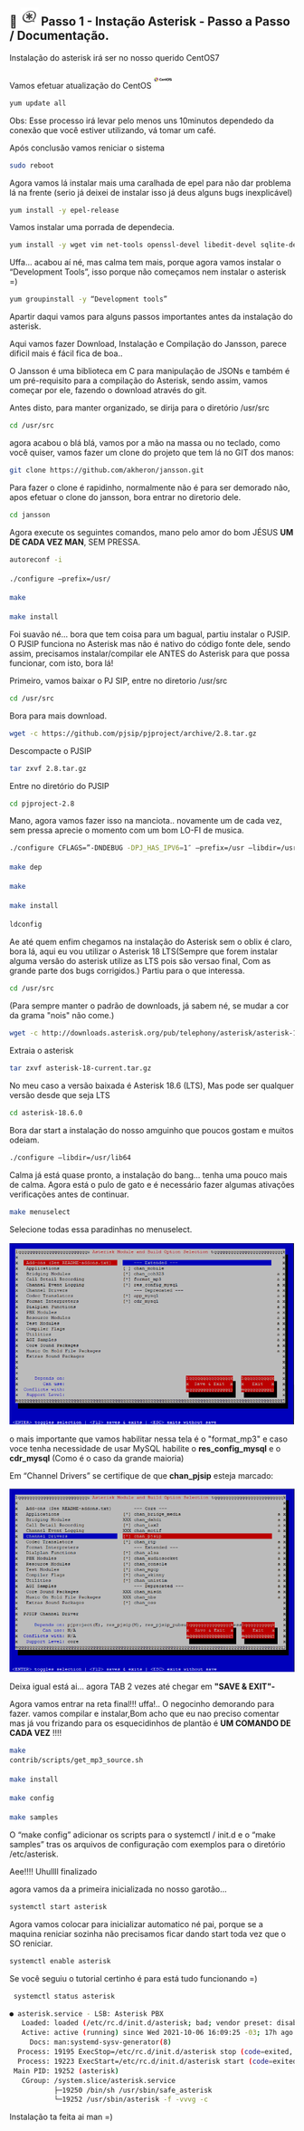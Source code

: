   
## 🚀 <img alt="asterisk" src="img/asterisk.png"> Passo 1 - Instação Asterisk - Passo a Passo / Documentação.


Instalação do asterisk irá  ser no nosso querido CentOS7 

Vamos efetuar atualização do CentOS  <img alt="Centos 7" src="img/centos.png">

```bash
yum update all
 ```

Obs: Esse processo irá levar pelo menos uns 10minutos dependedo da conexão que você estiver utilizando, vá tomar um café.

Após conclusão vamos reniciar o sistema

```bash
sudo reboot
```

Agora vamos lá instalar mais uma caralhada de epel para não dar problema lá na frente (serio já deixei de instalar isso já deus alguns bugs inexplicável)

```bash
yum install -y epel-release
```

Vamos instalar uma porrada de dependecia. 

```bash
yum install -y wget vim net-tools openssl-devel libedit-devel sqlite-devel psmisc gmime-devel ncurses-devel libtermcap-devel sox newt-devel libxml2-devel libtiff-devel audiofile-devel gtk2-devel uuid-devel libtool libuuid-devel subversion kernel-devel kernel-devel-$(uname -r) git subversion
```



Uffa... acabou aí né, mas calma tem mais, porque agora vamos instalar o “Development  Tools”, isso porque não começamos nem instalar o asterisk =)

```bash
yum groupinstall -y “Development tools”
```

Apartir daqui vamos para alguns passos importantes antes da instalação do asterisk.


Aqui vamos fazer Download, Instalação e Compilação do Jansson, parece dificil mais é fácil fica de boa..

O Jansson é uma biblioteca em C para manipulação de JSONs e também é um pré-requisito para a compilação do Asterisk, sendo assim, vamos começar por ele, fazendo o download através do git.

Antes disto, para manter organizado, se dirija para o diretório /usr/src 

```bash
cd /usr/src
```
agora acabou o blá blá, vamos por a mão na massa ou no teclado, como você quiser, vamos fazer um clone do projeto que tem lá no GIT dos manos: 

```bash
git clone https://github.com/akheron/jansson.git
```

Para fazer o clone é rapidinho, normalmente não é para ser demorado não, apos efetuar o clone do jansson, bora entrar no diretorio dele.

```bash
cd jansson
```
Agora execute os seguintes comandos, mano pelo amor do bom JÉSUS **UM DE CADA VEZ MAN**, SEM PRESSA.

```bash
autoreconf -i

./configure –prefix=/usr/

make

make install
```

Foi suavão né... bora que tem coisa para um bagual, partiu instalar o PJSIP.
O PJSIP funciona no Asterisk mas não é nativo do código fonte dele, sendo assim, precisamos instalar/compilar ele ANTES do Asterisk para que possa funcionar, com isto, bora lá!

Primeiro, vamos baixar o PJ SIP, entre no diretorio /usr/src

```bash
cd /usr/src
```

Bora para mais download.

```bash
wget -c https://github.com/pjsip/pjproject/archive/2.8.tar.gz
```

Descompacte o PJSIP

```bash
tar zxvf 2.8.tar.gz
```

Entre no diretório do PJSIP

```bash
cd pjproject-2.8
```

Mano, agora vamos fazer isso na manciota.. novamente um de cada vez, sem pressa aprecie o momento com um bom LO-FI de musica.

```bash
./configure CFLAGS=”-DNDEBUG -DPJ_HAS_IPV6=1″ –prefix=/usr –libdir=/usr/lib64 –enable-shared –disable-opencore-amr

make dep

make

make install

ldconfig
```

Ae até quem enfim chegamos na instalação do Asterisk sem o oblix é claro, bora lá, aqui eu vou utilizar o Asterisk 18 LTS(Sempre que forem instalar alguma versão do asterisk utilize as LTS pois são versao final, Com as grande parte dos bugs corrigidos.)
Partiu para o que interessa.

```bash
cd /usr/src
```
(Para sempre manter o padrão de downloads, já sabem né, se mudar a cor da grama "nois" não come.)

```bash
wget -c http://downloads.asterisk.org/pub/telephony/asterisk/asterisk-18-current.tar.gz
```
Extraia o asterisk

```bash
tar zxvf asterisk-18-current.tar.gz
```

No meu caso a versão baixada é Asterisk 18.6  (LTS), Mas pode ser qualquer versão desde que seja LTS
```bash
cd asterisk-18.6.0
```

Bora dar start a instalação do nosso amguinho que poucos gostam e muitos odeiam.

```bash
./configure –libdir=/usr/lib64
```

Calma já está quase pronto, a instalação do bang...  tenha uma pouco mais de calma.
Agora está o pulo de gato e é necessário fazer algumas ativações verificações antes de continuar. 

```bash
make menuselect
```
Selecione todas essa paradinhas no menuselect.

<img alt="Centos 7" src="img/menuselect.png">

o mais importante que vamos habilitar nessa tela é o "format_mp3"  e caso voce tenha necessidade de usar MySQL habilite o **res_config_mysql** e o **cdr_mysql** (Como é o caso da grande maioria) 


Em “Channel Drivers” se certifique de que **chan_pjsip** esteja marcado:

<img alt="Centos 7" src="img/menuselect2.png">

Deixa igual está ai... agora TAB 2 vezes até chegar em **"SAVE & EXIT"-**

Agora vamos entrar na reta final!!! uffa!.. O negocinho demorando para fazer. 
vamos compilar e instalar,Bom acho que eu nao preciso comentar mas já vou frizando para os esquecidinhos de plantão é **UM COMANDO DE CADA VEZ** !!!! 

```bash
make
contrib/scripts/get_mp3_source.sh

make install

make config

make samples
```

O “make config” adicionar os scripts para o systemctl / init.d e o “make samples” tras os arquivos de configuração com exemplos para o diretório /etc/asterisk.

Aee!!!! Uhullll finalizado 

agora vamos da a primeira inicializada no nosso garotão...

```bash
systemctl start asterisk
```

Agora vamos colocar para inicializar automatico né pai, porque se a maquina reniciar sozinha não precisamos ficar dando start toda vez que o SO reniciar. 

```bash
systemctl enable asterisk
```

Se você seguiu o tutorial certinho é para está tudo funcionando =)



```bash
 systemctl status asterisk
```

```bash
● asterisk.service - LSB: Asterisk PBX
   Loaded: loaded (/etc/rc.d/init.d/asterisk; bad; vendor preset: disabled)
   Active: active (running) since Wed 2021-10-06 16:09:25 -03; 17h ago
     Docs: man:systemd-sysv-generator(8)
  Process: 19195 ExecStop=/etc/rc.d/init.d/asterisk stop (code=exited, status=0/SUCCESS)
  Process: 19223 ExecStart=/etc/rc.d/init.d/asterisk start (code=exited, status=0/SUCCESS)
 Main PID: 19252 (asterisk)
   CGroup: /system.slice/asterisk.service
           ├─19250 /bin/sh /usr/sbin/safe_asterisk
           └─19252 /usr/sbin/asterisk -f -vvvg -c

```






Instalação ta feita ai man =) 






